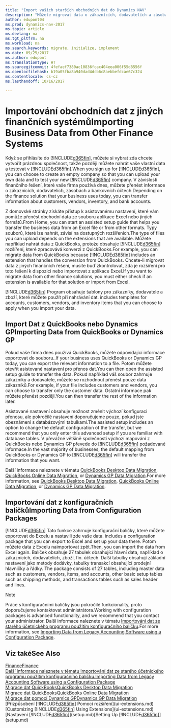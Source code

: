 ```yaml
---
title: "Import vašich starších obchodních dat do Dynamics NAV"
description: "Můžete migrovat data o zákaznících, dodavatelích a zásobách. Například, z Excelu, QuickBooks nebo Dynamics GP do vašeho Dynamics NAV"
author: edupont04
ms.prod: dynamics-nav-2017
ms.topic: article
ms.devlang: na
ms.tgt_pltfrm: na
ms.workload: na
ms.search.keywords: migrate, initialize, implement
ms.date: 09/25/2017
ms.author: edupont
ms.translationtype: HT
ms.sourcegitcommit: 4fefaef7380ac10836fcac404eea006f55d8556f
ms.openlocfilehash: b19a05fba8a940dad4dcb6c8aebbefdcae67c324
ms.contentlocale: cs-cz
ms.lasthandoff: 10/16/2017

---
```

# <a name="importing-business-data-from-other-finance-systems"></a><span data-ttu-id="d4dc7-103">Importování obchodních dat z jiných finančních systémů</span><span class="sxs-lookup"><span data-stu-id="d4dc7-103">Importing Business Data from Other Finance Systems</span></span>
<span data-ttu-id="d4dc7-104">Když se přihlásíte do [!INCLUDE[d365fin](includes/d365fin_md.md)], můžete si vybrat zda chcete vytvořit prázdnou společnost, takže později můžete nahrát vaše vlastní data a testovat v [!INCLUDE[d365fin](includes/d365fin_md.md)].</span><span class="sxs-lookup"><span data-stu-id="d4dc7-104">When you sign up for [!INCLUDE[d365fin](includes/d365fin_md.md)], you can choose to create an empty company so that you can upload your own data and to test your new [!INCLUDE[d365fin](includes/d365fin_md.md)] company.</span></span> <span data-ttu-id="d4dc7-105">V závislosti finančního řešení, které vaše firma používá dnes, můžete přenést informace o zákaznících, dodavatelích, zásobách a bankovních účtech.</span><span class="sxs-lookup"><span data-stu-id="d4dc7-105">Depending on the finance solution that your business uses today, you can transfer information about customers, vendors, inventory, and bank accounts.</span></span>  

<span data-ttu-id="d4dc7-106">Z domovské stránky získáte přístup k asistovanému nastavení, které vám pomůže přenést obchodní data ze souboru aplikace Excel nebo jiných formátů.</span><span class="sxs-lookup"><span data-stu-id="d4dc7-106">From Home, you can start an assisted setup guide that helps you transfer the business data from an Excel file or from other formats.</span></span> <span data-ttu-id="d4dc7-107">Typy souborů, které lze nahrát, závisí na dostupných rozšířeních.</span><span class="sxs-lookup"><span data-stu-id="d4dc7-107">The type of files you can upload depends on the extensions that are available.</span></span> <span data-ttu-id="d4dc7-108">Můžete například nahrát data z QuickBooks, protože obsahuje [!INCLUDE[d365fin](includes/d365fin_md.md)] rozšíření, které zpracovává konverzi z QuickBooks.</span><span class="sxs-lookup"><span data-stu-id="d4dc7-108">For example, you can migrate data from QuickBooks because [!INCLUDE[d365fin](includes/d365fin_md.md)] includes an extension that handles the conversion from QuickBooks.</span></span> <span data-ttu-id="d4dc7-109">Chcete-li migrovat data z jiných finančních řešení, musíte buď zkontrolovat, zda je rozšíření pro toto řešení k dispozici nebo importovat z aplikace Excel.</span><span class="sxs-lookup"><span data-stu-id="d4dc7-109">If you want to migrate data from other finance solutions, you must either check if an extension is available for that solution or import from Excel.</span></span>  

[!INCLUDE[d365fin](includes/d365fin_md.md)]<span data-ttu-id="d4dc7-110"> Program obsahuje šablony pro zákazníky, dodavatele a zboží, které můžete použít při nahrávání dat.</span><span class="sxs-lookup"><span data-stu-id="d4dc7-110"> includes templates for accounts, customers, vendors, and inventory items that you can choose to apply when you import your data.</span></span>  

## <a name="importing-data-from-quickbooks-or-dynamics-gp"></a><span data-ttu-id="d4dc7-111">Import Dat z QuickBooks nebo Dynamics GP</span><span class="sxs-lookup"><span data-stu-id="d4dc7-111">Importing Data from QuickBooks or Dynamics GP</span></span>
<span data-ttu-id="d4dc7-112">Pokud vaše firma dnes používá QuickBooks, můžete odpovídající informace exportovat do souboru..</span><span class="sxs-lookup"><span data-stu-id="d4dc7-112">If your business uses QuickBooks or Dynamics GP today, you can export the relevant information to a file.</span></span> <span data-ttu-id="d4dc7-113">Potom můžete otevřít asistované nastavení pro přenos dat.</span><span class="sxs-lookup"><span data-stu-id="d4dc7-113">You can then open the assisted setup guide to transfer the data.</span></span>
<span data-ttu-id="d4dc7-114">Pokud například váš soubor zahrnuje zákazníky a dodavatele, můžete se rozhodnout přenést pouze data zákazníků.</span><span class="sxs-lookup"><span data-stu-id="d4dc7-114">For example, if your file includes customers and vendors, you can choose to transfer only the customer data.</span></span> <span data-ttu-id="d4dc7-115">Ostatní informace pak můžete přenést později.</span><span class="sxs-lookup"><span data-stu-id="d4dc7-115">You can then transfer the rest of the information later.</span></span>  

<span data-ttu-id="d4dc7-116">Asistované nastavení obsahuje možnost změnit výchozí konfiguraci přenosu, ale pokročilé nastavení doporučujeme pouze, pokud jste obeznámeni s databázovými tabulkami.</span><span class="sxs-lookup"><span data-stu-id="d4dc7-116">The assisted setup includes an option to change the default configuration of the transfer, but we recommend that you only enter this advanced setup if you are familiar with database tables.</span></span> <span data-ttu-id="d4dc7-117">V převážné většině společností výchozí mapování z QuickBooks nebo Dynamics GP převede do [!INCLUDE[d365fin](includes/d365fin_md.md)] požadované informace.</span><span class="sxs-lookup"><span data-stu-id="d4dc7-117">In the vast majority of businesses, the default mapping from QuickBooks or Dynamics GP to [!INCLUDE[d365fin](includes/d365fin_md.md)] will transfer the information that you want.</span></span>  

<span data-ttu-id="d4dc7-118">Další informace naleznete v tématu [QuickBooks Desktop Data Migration](ui-extensions-quickbooks-data-migration.md), [QuickBooks Online Data Migration](ui-extensions-quickbooks-online-data-migration.md), or [Dynamics GP Data Migration](ui-extensions-dynamicsgp-data-migration.md).</span><span class="sxs-lookup"><span data-stu-id="d4dc7-118">For more information, see [QuickBooks Desktop Data Migration](ui-extensions-quickbooks-data-migration.md), [QuickBooks Online Data Migration](ui-extensions-quickbooks-online-data-migration.md), or [Dynamics GP Data Migration](ui-extensions-dynamicsgp-data-migration.md).</span></span>  

## <a name="importing-data-from-configuration-packages"></a><span data-ttu-id="d4dc7-119">Importování dat z konfiguračních balíčků</span><span class="sxs-lookup"><span data-stu-id="d4dc7-119">Importing Data from Configuration Packages</span></span>
[!INCLUDE[d365fin](includes/d365fin_md.md)]<span data-ttu-id="d4dc7-120"> Tato funkce zahrnuje konfigurační balíčky, které můžete exportovat do Excelu a nastavili zde vaše data.</span><span class="sxs-lookup"><span data-stu-id="d4dc7-120"> includes a configuration package that you can export to Excel and set up your data there.</span></span> <span data-ttu-id="d4dc7-121">Potom můžete data z Excelu naimportovat zpět.</span><span class="sxs-lookup"><span data-stu-id="d4dc7-121">Then, you can import the data from Excel again.</span></span> <span data-ttu-id="d4dc7-122">Balíček obsahuje 27 tabulek obsahující hlavní data, například o zákaznících, dodavatelích, zboží, fin. účtech. Další tabulky obsahují základní nastavení jako metody dodávky, tabulky transakcí obsahující prodejní hlavničky a řádky. </span><span class="sxs-lookup"><span data-stu-id="d4dc7-122">The package consists of 27 tables, including master data such as customers, vendors, items, and accounts, other basic setup tables such as shipping methods, and transactions tables such as sales header and lines.</span></span>  

> [!NOTE]  
>   <span data-ttu-id="d4dc7-123">Práce s konfiguračními balíčky jsou pokročilé funkcionality, proto doporučujeme kontaktovat administrátora.</span><span class="sxs-lookup"><span data-stu-id="d4dc7-123">Working with configuration packages is advanced functionality, and we recommend that you contact your administrator.</span></span> <span data-ttu-id="d4dc7-124">Další informace naleznete v tématu [Importování dat ze starého účetnického programu použitím konfiguračního balíčku](across-import-data-configuration-packages.md).</span><span class="sxs-lookup"><span data-stu-id="d4dc7-124">For more information, see [Importing Data from Legacy Accounting Software using a Configuration Package](across-import-data-configuration-packages.md).</span></span>  

## <a name="see-also"></a><span data-ttu-id="d4dc7-125">Viz také</span><span class="sxs-lookup"><span data-stu-id="d4dc7-125">See Also</span></span>
[<span data-ttu-id="d4dc7-126">Finance</span><span class="sxs-lookup"><span data-stu-id="d4dc7-126">Finance</span></span>](finance.md)  
[<span data-ttu-id="d4dc7-127">Další informace naleznete v tématu Importování dat ze starého účetnického programu použitím konfiguračního balíčku.</span><span class="sxs-lookup"><span data-stu-id="d4dc7-127">Importing Data from Legacy Accounting Software using a Configuration Package</span></span>](across-import-data-configuration-packages.md)  
[<span data-ttu-id="d4dc7-128">Migrace dat QuickBooks</span><span class="sxs-lookup"><span data-stu-id="d4dc7-128">QuickBooks Desktop Data Migration</span></span>](ui-extensions-quickbooks-data-migration.md)  
[<span data-ttu-id="d4dc7-129">Migrace dat QuickBooks</span><span class="sxs-lookup"><span data-stu-id="d4dc7-129">QuickBooks Online Data Migration</span></span>](ui-extensions-quickbooks-online-data-migration.md)  
[<span data-ttu-id="d4dc7-130">Migrace dat pomocí Dynamics GP</span><span class="sxs-lookup"><span data-stu-id="d4dc7-130">Dynamics GP Data Migration</span></span>](ui-extensions-dynamicsgp-data-migration.md)  
<span data-ttu-id="d4dc7-131">[Přizpůsobení [!INCLUDE[d365fin](includes/d365fin_md.md)] Pomocí rozšíření](ui-extensions.md) </span><span class="sxs-lookup"><span data-stu-id="d4dc7-131">[Customizing [!INCLUDE[d365fin](includes/d365fin_md.md)] Using Extensions](ui-extensions.md) </span></span>  
<span data-ttu-id="d4dc7-132">[Nastavení [!INCLUDE[d365fin](includes/d365fin_md.md)]](setup.md)</span><span class="sxs-lookup"><span data-stu-id="d4dc7-132">[Setting Up [!INCLUDE[d365fin](includes/d365fin_md.md)]](setup.md)</span></span>

## 

